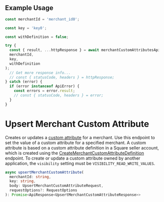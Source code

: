 ## Example Usage

```ts
const merchantId = 'merchant_id0';

const key = 'key0';

const withDefinition = false;

try {
  const { result, ...httpResponse } = await merchantCustomAttributesApi.retrieveMerchantCustomAttribute(
  merchantId,
  key,
  withDefinition
);
  // Get more response info...
  // const { statusCode, headers } = httpResponse;
} catch (error) {
  if (error instanceof ApiError) {
    const errors = error.result;
    // const { statusCode, headers } = error;
  }
}
```

# Upsert Merchant Custom Attribute

Creates or updates a [custom attribute](../../doc/models/custom-attribute.md) for a merchant.
Use this endpoint to set the value of a custom attribute for a specified merchant.
A custom attribute is based on a custom attribute definition in a Square seller account, which
is created using the [CreateMerchantCustomAttributeDefinition](../../doc/api/merchant-custom-attributes.md#create-merchant-custom-attribute-definition) endpoint.
To create or update a custom attribute owned by another application, the `visibility` setting
must be `VISIBILITY_READ_WRITE_VALUES`.

```ts
async upsertMerchantCustomAttribute(
  merchantId: string,
  key: string,
  body: UpsertMerchantCustomAttributeRequest,
  requestOptions?: RequestOptions
): Promise<ApiResponse<UpsertMerchantCustomAttributeResponse>>
```
